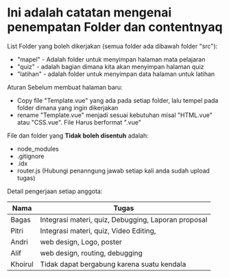 # Ini adalah catatan mengenai penempatan Folder dan contentnyaq

List Folder yang boleh dikerjakan (semua folder ada dibawah folder "src"):
- "mapel" - Adalah folder untuk menyimpan halaman mata pelajaran
- "quiz" - adalah bagian dimana kita akan menyimpan halaman quiz
- "latihan" - adalah folder untuk menyimpan data halaman untuk latihan 


Aturan Sebelum membuat halaman baru:
- Copy file "Template.vue" yang ada pada setiap folder, lalu tempel pada folder dimana yang ingin dikerjakan
- rename "Template.vue" menjadi sesuai kebutuhan misal "HTML.vue" atau "CSS.vue". File Harus berformat ".vue"


File dan folder yang **Tidak boleh disentuh** adalah:
- node_modules
- .gitignore
- .idx
- router.js (Hubungi penanngung jawab setiap kali anda sudah upload tugas)



Detail pengerjaan setiap anggota:

Nama | Tugas
--- | ---
Bagas | Integrasi materi, quiz, Debugging, Laporan proposal
Pitri | Integrasi materi, quiz, Video Editing,
Andri | web design, Logo, poster
Alif | web design, routing, debugging
Khoirul | Tidak dapat bergabung karena suatu kendala

